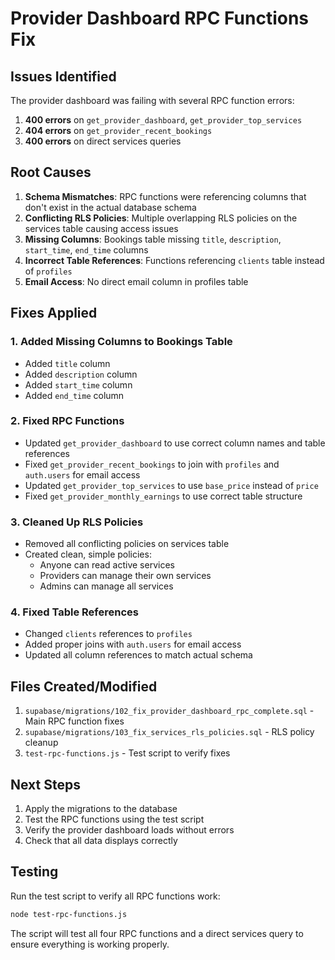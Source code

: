 # Provider Dashboard RPC Functions Fix

## Issues Identified

The provider dashboard was failing with several RPC function errors:

1. **400 errors** on `get_provider_dashboard`, `get_provider_top_services`
2. **404 errors** on `get_provider_recent_bookings`
3. **400 errors** on direct services queries

## Root Causes

1. **Schema Mismatches**: RPC functions were referencing columns that don't exist in the actual database schema
2. **Conflicting RLS Policies**: Multiple overlapping RLS policies on the services table causing access issues
3. **Missing Columns**: Bookings table missing `title`, `description`, `start_time`, `end_time` columns
4. **Incorrect Table References**: Functions referencing `clients` table instead of `profiles`
5. **Email Access**: No direct email column in profiles table

## Fixes Applied

### 1. Added Missing Columns to Bookings Table
- Added `title` column
- Added `description` column  
- Added `start_time` column
- Added `end_time` column

### 2. Fixed RPC Functions
- Updated `get_provider_dashboard` to use correct column names and table references
- Fixed `get_provider_recent_bookings` to join with `profiles` and `auth.users` for email access
- Updated `get_provider_top_services` to use `base_price` instead of `price`
- Fixed `get_provider_monthly_earnings` to use correct table structure

### 3. Cleaned Up RLS Policies
- Removed all conflicting policies on services table
- Created clean, simple policies:
  - Anyone can read active services
  - Providers can manage their own services
  - Admins can manage all services

### 4. Fixed Table References
- Changed `clients` references to `profiles`
- Added proper joins with `auth.users` for email access
- Updated all column references to match actual schema

## Files Created/Modified

1. `supabase/migrations/102_fix_provider_dashboard_rpc_complete.sql` - Main RPC function fixes
2. `supabase/migrations/103_fix_services_rls_policies.sql` - RLS policy cleanup
3. `test-rpc-functions.js` - Test script to verify fixes

## Next Steps

1. Apply the migrations to the database
2. Test the RPC functions using the test script
3. Verify the provider dashboard loads without errors
4. Check that all data displays correctly

## Testing

Run the test script to verify all RPC functions work:

```bash
node test-rpc-functions.js
```

The script will test all four RPC functions and a direct services query to ensure everything is working properly.
